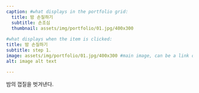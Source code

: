 ```yaml
---
caption: #what displays in the portfolio grid:
  title: 밤 손질하기
  subtitle: 손조심
  thumbnail: assets/img/portfolio/01.jpg/400x300
  
#what displays when the item is clicked:
title: 밤 손질하기
subtitle: step 1.
image: assets/img/portfolio/01.jpg/400x300 #main image, can be a link or a file in assets/img/portfolio
alt: image alt text

---
```

밤의 껍질을 벗겨낸다.

